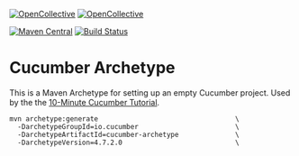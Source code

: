 [![OpenCollective](https://opencollective.com/cucumber/backers/badge.svg)](https://opencollective.com/cucumber) 
[![OpenCollective](https://opencollective.com/cucumber/sponsors/badge.svg)](https://opencollective.com/cucumber)

[![Maven Central](https://img.shields.io/maven-central/v/io.cucumber/cucumber-archetype.svg?label=Maven%20Central)](https://search.maven.org/search?q=g:%22io.cucumber%22%20AND%20a:%22cucumber-archetype%22)
[![Build Status](https://travis-ci.org/cucumber/cucumber-archetype.svg?branch=master)](https://travis-ci.org/cucumber/cucumber-archetype)

# Cucumber Archetype

This is a Maven Archetype for setting up an empty Cucumber project. Used by the the [10-Minute Cucumber Tutorial](https://docs.cucumber.io/guides/10-minute-tutorial/).

```shell
mvn archetype:generate                                  \
  -DarchetypeGroupId=io.cucumber                        \
  -DarchetypeArtifactId=cucumber-archetype              \
  -DarchetypeVersion=4.7.2.0                            \
```
